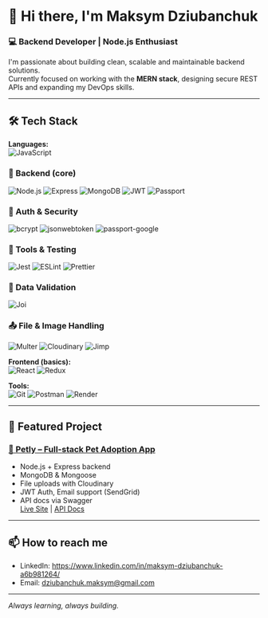 # 👋 Hi there, I'm Maksym Dziubanchuk

### 💻 Backend Developer | Node.js Enthusiast

I'm passionate about building clean, scalable and maintainable backend solutions.  
Currently focused on working with the **MERN stack**, designing secure REST APIs and expanding my DevOps skills.

---

## 🛠 Tech Stack

**Languages:**  
![JavaScript](https://img.shields.io/badge/javascript-%23323330.svg?style=flat&logo=javascript)

### 🧠 Backend (core)
![Node.js](https://img.shields.io/badge/-Node.js-green?logo=node.js)
![Express](https://img.shields.io/badge/-Express-black?logo=express)
![MongoDB](https://img.shields.io/badge/-MongoDB-brightgreen?logo=mongodb)
![JWT](https://img.shields.io/badge/-JWT-black?logo=jsonwebtokens)
![Passport](https://img.shields.io/badge/-Passport-blue)

### 🔐 Auth & Security
![bcrypt](https://img.shields.io/badge/-bcrypt-yellowgreen)
![jsonwebtoken](https://img.shields.io/badge/-JWT-black)
![passport-google](https://img.shields.io/badge/-GoogleAuth-lightblue)

### 🧰 Tools & Testing
![Jest](https://img.shields.io/badge/-Jest-red?logo=jest)
![ESLint](https://img.shields.io/badge/-ESLint-blue?logo=eslint)
![Prettier](https://img.shields.io/badge/-Prettier-ff69b4?logo=prettier)

### 🧪 Data Validation
![Joi](https://img.shields.io/badge/-Joi-lightgreen)

### 📤 File & Image Handling
![Multer](https://img.shields.io/badge/-Multer-orange)
![Cloudinary](https://img.shields.io/badge/-Cloudinary-blue?logo=cloudinary)
![Jimp](https://img.shields.io/badge/-Jimp-purple)

**Frontend (basics):**  
![React](https://img.shields.io/badge/react-%2320232a.svg?style=flat&logo=react&logoColor=%2361DAFB)
![Redux](https://img.shields.io/badge/redux-%23593d88.svg?style=flat&logo=redux&logoColor=white)

**Tools:**  
![Git](https://img.shields.io/badge/git-%23F05033.svg?style=flat&logo=git)
![Postman](https://img.shields.io/badge/Postman-FF6C37?style=flat&logo=postman)
![Render](https://img.shields.io/badge/Render-%46E3B7.svg?style=flat&logo=render)

---

## 📌 Featured Project

### [🐾 Petly – Full-stack Pet Adoption App](https://github.com/MaksymDziubanchuk/petly-backend)

- Node.js + Express backend
- MongoDB & Mongoose
- File uploads with Cloudinary
- JWT Auth, Email support (SendGrid)
- API docs via Swagger  
  [Live Site](https://petly-project.vercel.app/) | [API Docs](https://petly-backend-6jdb.onrender.com/api-docs/)

---

## 📫 How to reach me

- LinkedIn: https://www.linkedin.com/in/maksym-dziubanchuk-a6b981264/
- Email: dziubanchuk.maksym@gmail.com

---

_Always learning, always building._
